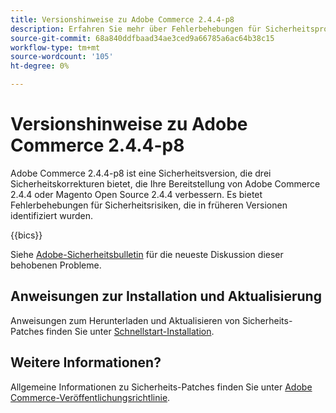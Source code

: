 ```yaml
---
title: Versionshinweise zu Adobe Commerce 2.4.4-p8
description: Erfahren Sie mehr über Fehlerbehebungen für Sicherheitsprobleme in der Adobe Commerce-Version 2.4.4-p8.
source-git-commit: 68a840ddfbaad34ae3ced9a66785a6ac64b38c15
workflow-type: tm+mt
source-wordcount: '105'
ht-degree: 0%

---
```



# Versionshinweise zu Adobe Commerce 2.4.4-p8

Adobe Commerce 2.4.4-p8 ist eine Sicherheitsversion, die drei Sicherheitskorrekturen bietet, die Ihre Bereitstellung von Adobe Commerce 2.4.4 oder Magento Open Source 2.4.4 verbessern. Es bietet Fehlerbehebungen für Sicherheitsrisiken, die in früheren Versionen identifiziert wurden.

{{bics}}

Siehe [Adobe-Sicherheitsbulletin](https://helpx.adobe.com/security/products/magento/apsb24-18.html) für die neueste Diskussion dieser behobenen Probleme.


## Anweisungen zur Installation und Aktualisierung

Anweisungen zum Herunterladen und Aktualisieren von Sicherheits-Patches finden Sie unter [Schnellstart-Installation](../../../installation/composer.md).

## Weitere Informationen?

Allgemeine Informationen zu Sicherheits-Patches finden Sie unter [Adobe Commerce-Veröffentlichungsrichtlinie](https://experienceleague.adobe.com/docs/commerce-operations/release/planning/versioning-policy.html?lang=en#security-patch-release).
